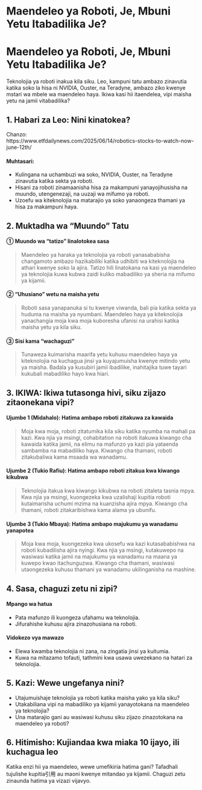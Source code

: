 # Maendeleo ya Roboti, Je, Mbuni Yetu Itabadilika Je?

<h1>Maendeleo ya Roboti, Je, Mbuni Yetu Itabadilika Je?</h1>
<p>Teknolojia ya roboti inakua kila siku. Leo, kampuni tatu ambazo zinavutia katika soko la hisa ni NVIDIA, Ouster, na Teradyne, ambazo ziko kwenye mstari wa mbele wa maendeleo haya. Ikiwa kasi hii itaendelea, vipi maisha yetu na jamii vitabadilika?</p>
<h2>1. Habari za Leo: Nini kinatokea?</h2>
<p>Chanzo:<br />
https://www.etfdailynews.com/2025/06/14/robotics-stocks-to-watch-now-june-12th/</p>
<h4>Muhtasari:</h4>
<ul>
<li>Kulingana na uchambuzi wa soko, NVIDIA, Ouster, na Teradyne zinavutia katika sekta ya roboti.</li>
<li>Hisani za roboti zinamaanisha hisa za makampuni yanayojihusisha na muundo, utengenezaji, na uuzaji wa mifumo ya roboti.</li>
<li>Uzoefu wa kiteknolojia na matarajio ya soko yanaongeza thamani ya hisa za makampuni haya.</li>
</ul>
<h2>2. Muktadha wa “Muundo” Tatu</h2>
<h4>① Muundo wa “tatizo” linalotokea sasa</h4>
<blockquote>
<p>Maendeleo ya haraka ya teknolojia ya roboti yanasababisha changamoto ambazo hazikabiliki katika udhibiti wa kiteknolojia na athari kwenye soko la ajira. Tatizo hili linatokana na kasi ya maendeleo ya teknolojia kuwa kubwa zaidi kuliko mabadiliko ya sheria na mifumo ya kijamii.</p>
</blockquote>
<h4>② “Uhusiano” wetu na maisha yetu</h4>
<blockquote>
<p>Roboti sasa yanapanuka si tu kwenye viwanda, bali pia katika sekta ya huduma na maisha ya nyumbani. Maendeleo haya ya kiteknolojia yanachangia moja kwa moja kuboresha ufanisi na urahisi katika maisha yetu ya kila siku.</p>
</blockquote>
<h4>③ Sisi kama “wachaguzi”</h4>
<blockquote>
<p>Tunaweza kuimarisha maarifa yetu kuhusu maendeleo haya ya kiteknolojia na kuchagua jinsi ya kuyajumuisha kwenye mitindo yetu ya maisha. Badala ya kusubiri jamii ibadilike, inahitajika tuwe tayari kukubali mabadiliko hayo kwa hiari.</p>
</blockquote>
<h2>3. IKIWA: Ikiwa tutasonga hivi, siku zijazo zitaonekana vipi?</h2>
<h4>Ujumbe 1 (Midahalo): Hatima ambapo roboti zitakuwa za kawaida</h4>
<blockquote>
<p>Moja kwa moja, roboti zitatumika kila siku katika nyumba na mahali pa kazi. Kwa njia ya msingi, cohabitation na roboti itakuwa kiwango cha kawaida katika jamii, na elimu na mafunzo ya kazi pia yataenda sambamba na mabadiliko haya. Kiwango cha thamani, roboti zitakubaliwa kama msaada wa wanadamu.</p>
</blockquote>
<h4>Ujumbe 2 (Tukio Rafiu): Hatima ambapo roboti zitakua kwa kiwango kikubwa</h4>
<blockquote>
<p>Teknolojia itakua kwa kiwango kikubwa na roboti zitaleta tasnia mpya. Kwa njia ya msingi, kuongezeka kwa uzalishaji kupitia roboti kutaimarisha uchumi mzima na kuanzisha ajira mpya. Kiwango cha thamani, roboti zitakaribishwa kama alama ya ubunifu.</p>
</blockquote>
<h4>Ujumbe 3 (Tukio Mbaya): Hatima ambapo majukumu ya wanadamu yanapotea</h4>
<blockquote>
<p>Moja kwa moja, kuongezeka kwa ukosefu wa kazi kutasababishwa na roboti kubadilisha ajira nyingi. Kwa njia ya msingi, kutakuwepo na wasiwasi katika jamii na majukumu ya wanadamu na maana ya kuwepo kwao itachunguzwa. Kiwango cha thamani, wasiwasi utaongezeka kuhusu thamani ya wanadamu ukilinganisha na mashine.</p>
</blockquote>
<h2>4. Sasa, chaguzi zetu ni zipi?</h2>
<h4>Mpango wa hatua</h4>
<ul>
<li>Pata mafunzo ili kuongeza ufahamu wa teknolojia.</li>
<li>Jifurahishe kuhusu ajira zinazohusiana na roboti.</li>
</ul>
<h4>Vidokezo vya mawazo</h4>
<ul>
<li>Elewa kwamba teknolojia ni zana, na zingatia jinsi ya kuitumia.</li>
<li>Kuwa na mitazamo tofauti, tathmini kwa usawa uwezekano na hatari za teknolojia.</li>
</ul>
<h2>5. Kazi: Wewe ungefanya nini?</h2>
<ul>
<li>Utajumuishaje teknolojia ya roboti katika maisha yako ya kila siku?</li>
<li>Utakabiliana vipi na mabadiliko ya kijamii yanayotokana na maendeleo ya teknolojia?</li>
<li>Una matarajio gani au wasiwasi kuhusu siku zijazo zinazotokana na maendeleo ya roboti?</li>
</ul>
<h2>6. Hitimisho: Kujiandaa kwa miaka 10 ijayo, ili kuchagua leo</h2>
<p>Katika enzi hii ya maendeleo, wewe umefikiria hatima gani? Tafadhali tujulishe kupitia引用 au maoni kwenye mitandao ya kijamii. Chaguzi zetu zinaunda hatima ya vizazi vijavyo.</p>

